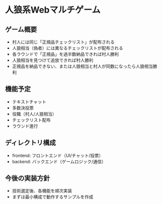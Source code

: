 # 人狼系Webマルチゲーム

## ゲーム概要
- 村人には同じ「正規品チェックリスト」が配布される
- 人狼相当（偽者）には異なるチェックリストが配布される
- 各ラウンドで「正規品」を過半数納品できれば村人勝利
- 人狼相当を見つけて追放できれば村人勝利
- 正規品を納品できない、または人狼相当と村人が同数になったら人狼相当勝利

## 機能予定
- テキストチャット
- 多数決投票
- 役職（村人/人狼相当）
- チェックリスト配布
- ラウンド進行

## ディレクトリ構成
- frontend: フロントエンド（UI/チャット/投票）
- backend: バックエンド（ゲームロジック/通信）

## 今後の実装方針
- 技術選定後、各機能を順次実装
- まずは最小構成で動作するサンプルを作成
